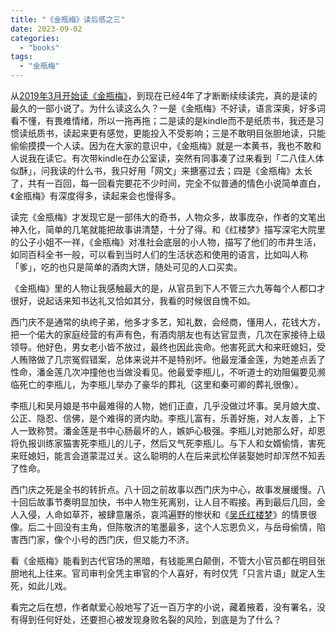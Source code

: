 ```yaml
---
title: "《金瓶梅》读后感之三"
date: 2023-09-02
categories: 
  - "books"
tags: 
  - "金瓶梅"
---
```


从[2019年3月开始读《金瓶梅》](https://www.jfsay.com/archives/1523.html)，到现在已经4年了才断断续续读完，真的是读的最久的一部小说了。为什么读这么久？一是《金瓶梅》不好读，语言深奥，好多词看不懂，有畏难情绪，所以一拖再拖；二是读的是kindle而不是纸质书，我还是习惯读纸质书，读起来更有感觉，更能投入不受影响；三是不敢明目张胆地读，只能偷偷摸摸一个人读。因为在大家的意识中，《金瓶梅》就是一本黄书，我也不敢和人说我在读它。有次带kindle在办公室读，突然有同事凑了过来看到「二八佳人体似酥」，问我读的什么书，我只好用「网文」来搪塞过去；四是《金瓶梅》太长了，共有一百回，每一回看完要花不少时间，完全不似普通的情色小说简单直白，《金瓶梅》有深度得多，读起来会也慢得多。

读完《金瓶梅》才发现它是一部伟大的奇书，人物众多，故事庞杂，作者的文笔出神入化，简单的几笔就能把故事讲清楚，十分了得。和《红楼梦》描写深宅大院里的公子小姐不一祥，《金瓶梅》对准社会底层的小人物，描写了他们的市井生活，如同百科全书一般，可以看到当时人们的生活状态和使用的语言，比如叫人称「爹」，吃的也只是简单的酒肉大饼，随处可见的人口买卖。

《金瓶梅》里的人物让我感触最大的是，从官员到下人不管三六九等每个人都口才很好，说起话来知书达礼又恰如其分，我看的时候很自愧不如。

西门庆不是通常的纨绔子弟，他多才多艺，知礼数，会经商，懂用人，花钱大方，把一个偌大的家庭经营的有声有色，有酒肉朋友也有达官显贵，几次在家接待上级领导。他好色，男女老小皆不放过，最终也因此丧命。他害死武大和来旺媳妇，受人贿赂做了几宗冤假错案，总体来说并不是特别坏。他最宠潘金莲，为她差点丢了性命，潘金莲几次冲撞他也当做没看见。他最爱李瓶儿，不听道士的劝阻偏要见濒临死亡的李瓶儿，为李瓶儿举办了豪华的葬礼（这里和秦可卿的葬礼很像）。

李瓶儿和吴月娘是书中最难得的人物，她们正直，几乎没做过坏事。吴月娘大度、公正、隐忍、信佛，是个难得的贤内助。李瓶儿富有，乐善好施，对人友善，上下人一致称赞。潘金莲是书中心肠最坏的人，嫉妒心极强。李瓶儿对她那么好，却恩将仇报训练家猫害死李瓶儿的儿子，然后又气死李瓶儿。与下人和女婿偷情，害死来旺媳妇，能言会道蒙混过关。这么聪明的人在后来武松佯装娶她时却浑然不知丢了性命。

西门庆之死是全书的转折点。八十回之前故事以西门庆为中心，故事发展缓慢。八十回后故事节奏明显加快，书中人物生死离别，让人目不暇接。再到最后几回，金人入侵，人命如草芥，被肆意屠杀，哀鸿遍野的惨状和《[吴氏红楼梦](https://www.jfsay.com/archives/1928.html)》的情景很像。后二十回没有主角，但陈敬济的笔墨最多，这个人忘恩负义，与岳母偷情，陷害西门家，像个小号的西门庆，但又能力不济。

看《金瓶梅》能看到古代官场的黑暗，有钱能黑白颠倒，不管大小官员都在明目张胆地礼上往来。官司审判全凭主审官的个人喜好，有时仅凭「只言片语」就定人生死，如此儿戏。

看完之后在想，作者献爱心般地写了近一百万字的小说，藏着掖着，没有署名，没有得到任何好处，还要担心被发现身败名裂的风险，到底是为了什么？
